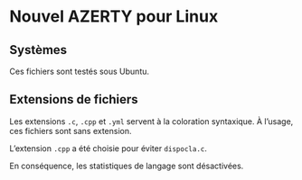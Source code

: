 # Nouvel AZERTY pour Linux

## Systèmes
Ces fichiers sont testés sous Ubuntu.

## Extensions de fichiers
Les extensions `.c`, `.cpp` et `.yml` servent à la coloration syntaxique. À l’usage, ces fichiers sont sans extension.

L’extension `.cpp` a été choisie pour éviter `dispocla.c`.

En conséquence, les statistiques de langage sont désactivées.
